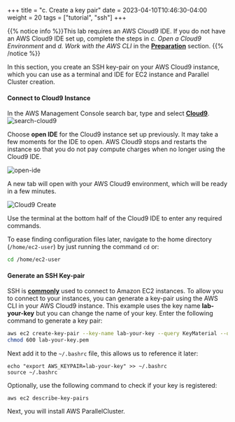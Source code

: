 +++
title = "c. Create a key pair"
date = 2023-04-10T10:46:30-04:00
weight = 20
tags = ["tutorial", "ssh"]
+++

{{% notice info %}}This lab requires an AWS Cloud9 IDE. If you do not have an AWS Cloud9 IDE set up, complete the steps in *c. Open a Cloud9 Environment* and *d. Work with the AWS CLI* in the **[Preparation](/02-aws-getting-started.html)** section.
{{% /notice %}}

In this section, you create an SSH key-pair on your AWS Cloud9 instance, which you can use as a terminal and IDE for EC2 instance and Parallel Cluster creation.

#### Connect to Cloud9 Instance

In the AWS Management Console search bar, type and select **[Cloud9](https://console.aws.amazon.com/cloud9/home)**. 
![search-cloud9](/images/hpc-aws-parallelcluster-workshop/lab1-pcluster-workshop-03-cloud9_search.png)

Choose **open IDE** for the Cloud9 instance set up previously. It may take a few moments for the IDE to open. AWS Cloud9 stops and restarts the instance so that you do not pay compute charges when no longer using the Cloud9 IDE. 

![open-ide](/images/hpc-aws-parallelcluster-workshop/lab1-pcluster-workshop-03-cloud9_OpenIDE.png)

A new tab will open with your AWS Cloud9 environment, which will be ready in a few minutes.

![Cloud9 Create](/images/introductory-steps/cloud9-create.png)

Use the terminal at the bottom half of the Cloud9 IDE to enter any required commands.

To ease finding configuration files later, navigate to the home directory (`/home/ec2-user`) by just running the command `cd` or:

```bash
cd /home/ec2-user
```

#### Generate an SSH Key-pair
SSH is **[commonly](https://docs.aws.amazon.com/AWSEC2/latest/UserGuide/AccessingInstancesLinux.html)** used to connect to Amazon EC2 instances. To allow you to connect to your instances, you can generate a key-pair using the AWS CLI in your AWS Cloud9 instance. This example uses the key name **lab-your-key** but you can change the name of your key. Enter the following command to generate a key pair:

```bash
aws ec2 create-key-pair --key-name lab-your-key --query KeyMaterial --output text > lab-your-key.pem
chmod 600 lab-your-key.pem
```

Next add it to the `~/.bashrc` file, this allows us to reference it later:

```
echo "export AWS_KEYPAIR=lab-your-key" >> ~/.bashrc
source ~/.bashrc
```

Optionally, use the following command to check if your key is registered:

```
aws ec2 describe-key-pairs
```

Next, you will install AWS ParallelCluster.